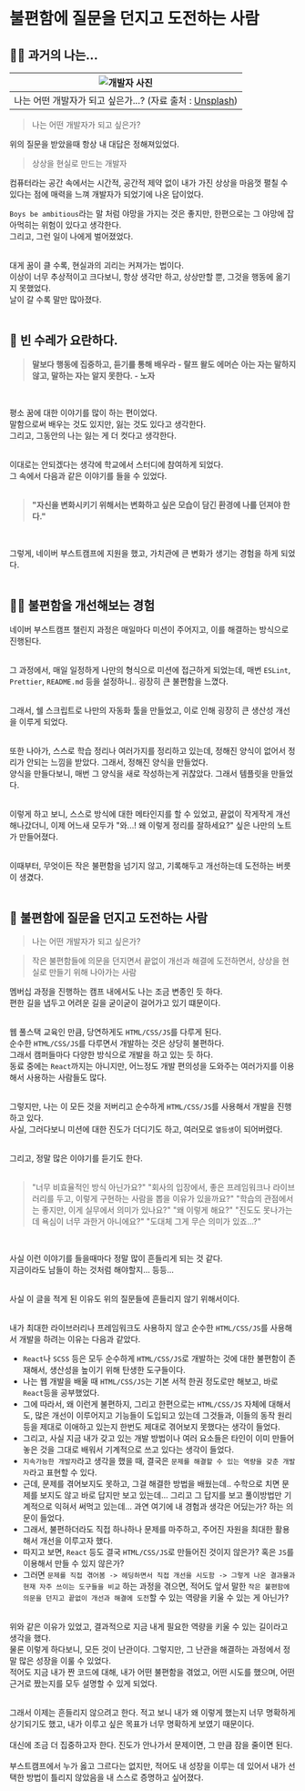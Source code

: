 # 불편함에 질문을 던지고 도전하는 사람

## 🧑‍💻 과거의 나는...
|                                                                          ![개발자 사진](개발자.jpg)                                                                          |
| :------------------------------------------------------------------------------------------------------------------------------------------------------------------: |
| 나는 어떤 개발자가 되고 싶은가...? (자료 출처 : [Unsplash](https://unsplash.com/ko/%EC%82%AC%EC%A7%84/%ED%8F%89%EB%A9%B4-%EB%AA%A8%EB%8B%88%ED%84%B0-%EC%BC%9C%EC%A7%90-Pyjp2zmxuLk)) |

> 나는 어떤 개발자가 되고 싶은가? <br/>

위의 질문을 받았을때 항상 내 대답은 정해져있었다. <br/>

> 상상을 현실로 만드는 개발자 <br/>

컴퓨터라는 공간 속에서는 시간적, 공간적 제약 없이 내가 가진 상상을 마음껏 펼칠 수 있다는 점에 매력을 느껴 개발자가 되었기에 나온 답이었다.<br/>

`Boys be ambitious`라는 말 처럼 야망을 가지는 것은 좋지만, 한편으로는 그 야망에 잡아먹히는 위험이 있다고 생각한다.<br/>
그리고, 그런 일이 나에게 벌어졌었다. <br/><br/>

대게 꿈이 클 수록, 현실과의 괴리는 커져가는 법이다.<br/>
이상이 너무 추상적이고 크다보니, 항상 생각만 하고, 상상만할 뿐, 그것을 행동에 옮기지 못했었다.<br/>
날이 갈 수록 말만 많아졌다.<br/><br/>

## 🛒 빈 수레가 요란하다.

> **말보다 행동에 집중하고, 듣기를 통해 배우라 - 랄프 왈도 에머슨**
> **아는 자는 말하지 않고, 말하는 자는 알지 못한다. - 노자**

<br />

평소 꿈에 대한 이야기를 많이 하는 편이었다.<br/> 
말함으로써 배우는 것도 있지만, 잃는 것도 있다고 생각한다. <br/>
그리고, 그동안의 나는 잃는 게 더 컷다고 생각한다.<br/><br/>

이대로는 안되겠다는 생각에 학교에서 스터디에 참여하게 되었다.<br/>
그 속에서 다음과 같은 이야기를 들을 수 있었다.<br/><br/>

> **"자신을 변화시키기 위해서는 변화하고 싶은 모습이 담긴 환경에 나를 던져야 한다."**

<br/>

그렇게, 네이버 부스트캠프에 지원을 했고, 가치관에 큰 변화가 생기는 경험을 하게 되었다.<br/><br/>

## 🧑‍💻 불편함을 개선해보는 경험
네이버 부스트캠프 챌린지 과정은 매일마다 미션이 주어지고, 이를 해결하는 방식으로 진행된다.<br/><br/>

그 과정에서, 매일 일정하게 나만의 형식으로 미션에 접근하게 되었는데, 매번 `ESLint`, `Prettier`, `README.md` 등을 설정하니.. 굉장히 큰 불편함을 느꼈다.<br/><br/>

그래서, 쉘 스크립트로 나만의 자동화 툴을 만들었고, 이로 인해 굉장히 큰 생산성 개선을 이루게 되었다.<br/><br/>

또한 나아가, 스스로 학습 정리나 여러가지를 정리하고 있는데, 정해진 양식이 없어서 정리가 안되는 느낌을 받았다. 그래서, 정해진 양식을 만들었다. <br/> 양식을 만들다보니, 매번 그 양식을 새로 작성하는게 귀찮았다. 그래서 템플릿을 만들었다.<br/><br/>

이렇게 하고 보니, 스스로 방식에 대한 메타인지를 할 수 있었고, 끝없이 작게작게 개선해나갔더니, 이제 어느새 모두가 "와...! 왜 이렇게 정리를 잘하세요?" 싶은 나만의 노트가 만들어졌다.<br/><br/>

이때부터, 무엇이든 작은 불편함을 넘기지 않고, 기록해두고 개선하는데 도전하는 버릇이 생겼다. <br/><br/>

## 🏃 불편함에 질문을 던지고 도전하는 사람

> 나는 어떤 개발자가 되고 싶은가? <br/>

> 작은 불편함들에 의문을 던지면서 끝없이 개선과 해결에 도전하면서, 상상을 현실로 만들기 위해 나아가는 사람<br/>

멤버십 과정을 진행하는 캠프 내에서도 나는 조금 변종인 듯 하다.<br/>
편한 길을 냅두고 어려운 길을 굳이굳이 걸어가고 있기 떄문이다.<br/><br/>

웹 풀스택 교육인 만큼, 당연하게도 `HTML/CSS/JS`를 다루게 된다.<br/>
순수한 `HTML/CSS/JS`를 다루면서 개발하는 것은 상당히 불편하다. <br/>
그래서 캠퍼들마다 다양한 방식으로 개발을 하고 있는 듯 하다.<br/> 
동료 중에는 `React`까지는 아니지만, 어느정도 개발 편의성을 도와주는 여러가지를 이용해서 사용하는 사람들도 많다.<br/><br/>

그렇지만, 나는 이 모든 것을 저버리고 순수하게 `HTML/CSS/JS`를 사용해서 개발을 진행하고 있다.<br/>
사실, 그러다보니 미션에 대한 진도가 더디기도 하고, 여러모로 `열등생`이 되어버렸다.<br/><br/>

그리고, 정말 많은 이야기를 듣기도 한다.<br/><br/>

> "너무 비효율적인 방식 아닌가요?"
> "회사의 입장에서, 좋은 프레임워크나 라이브러리를 두고, 이렇게 구현하는 사람을 뽑을 이유가 있을까요?"
> "학습의 관점에서는 좋지만, 이게 실무에서 의미가 있나요?"
> "왜 이렇게 해요?"
> "진도도 못나가는데 욕심이 너무 과한거 아니에요?"
> "도대체 그게 무슨 의미가 있죠...?"

<br/>

사실 이런 이야기를 들을때마다 정말 많이 흔들리게 되는 것 같다.<br/>
지금이라도 남들이 하는 것처럼 해야할지... 등등...<br/><br/>

사실 이 글을 적게 된 이유도 위의 질문들에 흔들리지 않기 위해서이다.<br/><br/>

내가 최대한 라이브러리나 프레임워크도 사용하지 않고 순수한 `HTML/CSS/JS`를 사용해서 개발을 하려는 이유는 다음과 같았다.<br/>
- `React`나 `SCSS` 등은 모두 순수하게 `HTML/CSS/JS`로 개발하는 것에 대한 불편함이 존재해서, 생산성을 높이기 위해 탄생한 도구들이다.
- 나는 웹 개발을 배울 때  `HTML/CSS/JS`는 기본 서적 한권 정도로만 해보고, 바로 `React`등을 공부했었다.
- 그에 따라서, 왜 이런게 불편하지, 그리고 한편으로는 `HTML/CSS/JS` 자체에 대해서도, 많은 개선이 이루어지고 기능들이 도입되고 있는데 그것들과, 이들의 동작 원리 등을 제대로 이애하고 있는지 한번도 제대로 겪어보지 못했다는 생각이 들었다.
- 그리고, 사실 지금 내가 갖고 있는 개발 방법이나 여러 요소들은 타인이 이미 만들어놓은 것을 그대로 배워서 기계적으로 쓰고 있다는 생각이 들었다.
- `지속가능한 개발자`라고 생각을 했을 때, 결국은 `문제를 해결할 수 있는 역량을 갖춘 개발자`라고 표현할 수 있다.
- 근데, 문제를 겪어보지도 못하고, 그걸 해결한 방법을 배웠는데.. 수학으로 치면 문제를 보지도 않고 바로 답지만 보고 있는데... 그리고 그 답지를 보고 풀이방법만 기계적으로 익혀서 써먹고 있는데... 과연 여기에 내 경험과 생각은 어딨는가? 하는 의문이 들었다.
- 그래서, 불편하더라도 직접 하나하나 문제를 마주하고, 주어진 자원을 최대한 활용해서 개선을 이루고자 했다.
- 따지고 보면, `React` 등도 결국 `HTML/CSS/JS`로 만들어진 것이지 않은가? 혹은 `JS`를 이용해서 만들 수 있지 않은가?
- 그러면 `문제를 직접 겪어봄 -> 헤딩하면서 직접 개선을 시도함 -> 그렇게 나온 결과물과 현재 자주 쓰이는 도구들을 비교` 하는 과정을 겪으면, 적어도 앞서 말한 `작은 불편함에 의문을 던지고 끝없이 개선과 해결에 도전`할 수 있는 역량을 키울 수 있는 게 아닌가? 

<br/>
위와 같은 이유가 있었고, 결과적으로 지금 내게 필요한 역량을 키울 수 있는 길이라고 생각을 했다.<br/>
물론 이렇게 하다보니, 모든 것이 난관이다. 그렇지만, 그 난관을 해결하는 과정에서 정말 많은 성장을 이룰 수 있었다.<br/>
적어도 지금 내가 짠 코드에 대해, 내가 어떤 불편함을 겪었고, 어떤 시도를 했으며, 어떤 근거로 짰는지를 모두 설명할 수 있게 되었다.<br/><br/>

그래서 이제는 흔들리지 않으려고 한다. 적고 보니 내가 왜 이렇게 했는지 너무 명확하게 상기되기도 했고, 내가 이루고 싶은 목표가 너무 명확하게 보였기 때문이다.<br/><br/>
대신에 조금 더 집중하고자 한다. 진도가 안나가서 문제이면, 그 만큼 잠을 줄이면 된다.<br/><br/>
부스트캠프에서 누가 옳고 그르다는 없지만, 적어도 내 성장을 이루는 데 있어서 내가 선택한 방법이 틀리지 않았음을 내 스스로 증명하고 싶어졌다.<br/>


